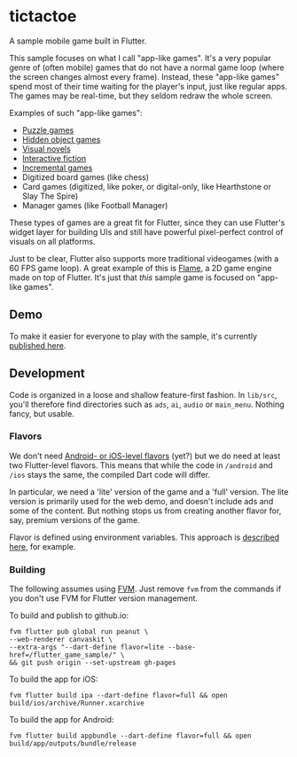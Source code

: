 # tictactoe

A sample mobile game built in Flutter.

This sample focuses on what I call "app-like games". It's a very popular genre of (often mobile)
games that do not have a normal game loop (where the screen changes almost every frame).
Instead, these "app-like games" spend most of their time waiting for the player's input, just like
regular apps. The games may be real-time, but they seldom redraw the whole screen.

Examples of such "app-like games":

- [Puzzle games](https://en.wikipedia.org/wiki/Puzzle_video_game)
- [Hidden object games](https://en.wikipedia.org/wiki/Hidden_object_game)
- [Visual novels](https://en.wikipedia.org/wiki/Visual_novel)
- [Interactive fiction](https://en.wikipedia.org/wiki/Interactive_fiction)
- [Incremental games](https://en.wikipedia.org/wiki/Incremental_game)
- Digitized board games (like chess)
- Card games (digitized, like poker, or digital-only, like Hearthstone or Slay The Spire)
- Manager games (like Football Manager)

These types of games are a great fit for Flutter, since they can use Flutter's widget layer for
building UIs and still have powerful pixel-perfect control of visuals on all platforms.

Just to be clear, Flutter also supports more traditional videogames (with a 60 FPS game loop).
A great example of this is [Flame][], a 2D game engine made on top of Flutter.
It's just that *this* sample game is focused on "app-like games".

[Flame]: https://flame-engine.org/


## Demo

To make it easier for everyone to play with the sample, it's currently
[published here][].

[published here]: https://filiph.github.io/flutter_game_sample/mobile.html.


## Development

Code is organized in a loose and shallow feature-first fashion.
In `lib/src`, you'll therefore find directories such as `ads`, `ai`, `audio`
or `main_menu`. Nothing fancy, but usable.


### Flavors

We don't need [Android- or iOS-level flavors][] (yet?) but we do need at least two
Flutter-level flavors. This means that while the code in `/android` and `/ios`
stays the same, the compiled Dart code will differ.

[Android- or iOS-level flavors]: https://docs.flutter.dev/deployment/flavors

In particular, we need a 'lite' version of the game and a 'full' version.
The lite version is primarily used for the web demo, and doesn't include ads
and some of the content. But nothing stops us from creating another flavor
for, say, premium versions of the game.

Flavor is defined using environment variables. This approach is
[described here](https://itnext.io/flutter-1-17-no-more-flavors-no-more-ios-schemas-command-argument-that-solves-everything-8b145ed4285d),
for example.


### Building

The following assumes using [FVM][]. Just remove `fvm` from the commands if you
don't use FVM for Flutter version management.

[FVM]: https://fvm.app/

To build and publish to github.io:

    fvm flutter pub global run peanut \
    --web-renderer canvaskit \
    --extra-args "--dart-define flavor=lite --base-href=/flutter_game_sample/" \
    && git push origin --set-upstream gh-pages

To build the app for iOS:

    fvm flutter build ipa --dart-define flavor=full && open build/ios/archive/Runner.xcarchive

To build the app for Android:

    fvm flutter build appbundle --dart-define flavor=full && open build/app/outputs/bundle/release
